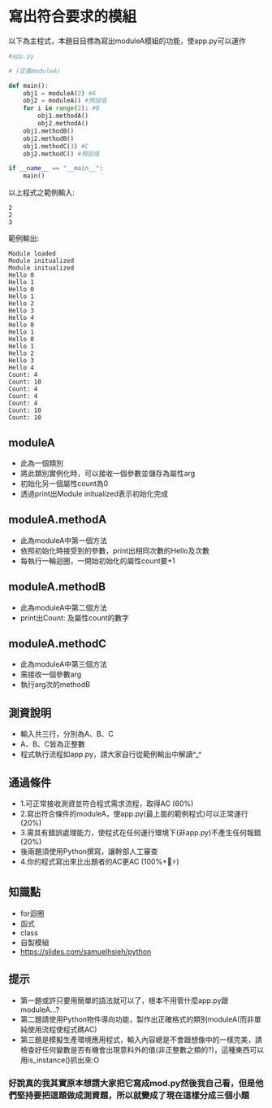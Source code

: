 # 寫出符合要求的模組
以下為主程式，本題目目標為寫出moduleA模組的功能，使app.py可以運作
```py
#app.py

# (定義moduleA)

def main():
    obj1 = moduleA(2) #A
    obj2 = moduleA() #預設值
    for i in range(2): #B
        obj1.methodA()
        obj2.methodA()
    obj1.methodB()
    obj2.methodB()
    obj1.methodC(3) #C
    obj2.methodC() #預設值

if __name__ == "__main__":
    main()
```
以上程式之範例輸入:
```
2
2
3
```

範例輸出:
```
Module loaded
Module initualized
Module initualized
Hello 0
Hello 1
Hello 0
Hello 1
Hello 2
Hello 3
Hello 4
Hello 0
Hello 1
Hello 0
Hello 1
Hello 2
Hello 3
Hello 4
Count: 4
Count: 10
Count: 4
Count: 4
Count: 4
Count: 10
Count: 10
```
## moduleA
- 此為一個類別
- 將此類別實例化時，可以接收一個參數並儲存為屬性arg
- 初始化另一個屬性count為0
- 透過print出Module initualized表示初始化完成

## moduleA.methodA
- 此為moduleA中第一個方法
- 依照初始化時接受到的參數，print出相同次數的Hello及次數
- 每執行一輪迴圈，一開始初始化的屬性count要+1

## moduleA.methodB
- 此為moduleA中第二個方法
- print出Count: 及屬性count的數字

## moduleA.methodC
- 此為moduleA中第三個方法
- 需接收一個參數arg
- 執行arg次的methodB

## 測資說明
- 輸入共三行，分別為A、B、C
- A、B、C皆為正整數
- 程式執行流程如app.py，請大家自行從範例輸出中解讀^_^

## 通過條件
- 1.可正常接收測資並符合程式需求流程，取得AC (60%)
- 2.寫出符合條件的moduleA，使app.py(最上面的範例程式)可以正常運行 (20%)
- 3.需具有錯誤處理能力，使程式在任何運行環境下(非app.py)不產生任何報錯 (20%)
- 後兩題須使用Python撰寫，讓幹部人工審查
- 4.你的程式寫出來比出題者的AC更AC (100%+🛐⚡)

## 知識點
- for迴圈
- 函式
- class
- 自製模組
- https://slides.com/samuelhsieh/python

## 提示
- 第一題或許只要用簡單的語法就可以了，根本不用管什麼app.py跟moduleA...?
- 第二題請使用Python物件導向功能，製作出正確格式的類別moduleA(而非單純使用流程使程式碼AC)
- 第三題是模擬生產環境應用程式，輸入內容總是不會跟想像中的一樣完美，請檢查好任何變數是否有機會出現意料外的值(非正整數之類的?)，這種東西可以用is_instance()抓出來:O

### 好說真的我其實原本想請大家把它寫成mod.py然後我自己看，但是他們堅持要把這題做成測資題，所以就變成了現在這樣分成三個小題